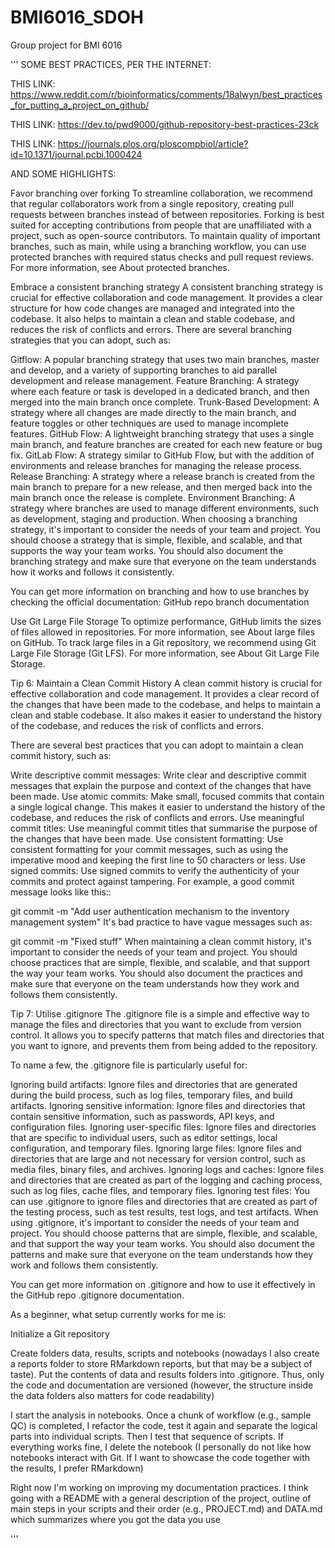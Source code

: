 # BMI6016_SDOH
Group project for BMI 6016

'''
SOME BEST PRACTICES, PER THE INTERNET:

THIS LINK: https://www.reddit.com/r/bioinformatics/comments/18alwyn/best_practices_for_putting_a_project_on_github/ 

THIS LINK: https://dev.to/pwd9000/github-repository-best-practices-23ck

THIS LINK: https://journals.plos.org/ploscompbiol/article?id=10.1371/journal.pcbi.1000424

AND SOME HIGHLIGHTS:

Favor branching over forking
To streamline collaboration, we recommend that regular collaborators work from a single repository, creating pull requests between branches instead of between repositories. Forking is best suited for accepting contributions from people that are unaffiliated with a project, such as open-source contributors. To maintain quality of important branches, such as main, while using a branching workflow, you can use protected branches with required status checks and pull request reviews. For more information, see About protected branches.

Embrace a consistent branching strategy
A consistent branching strategy is crucial for effective collaboration and code management. It provides a clear structure for how code changes are managed and integrated into the codebase. It also helps to maintain a clean and stable codebase, and reduces the risk of conflicts and errors. There are several branching strategies that you can adopt, such as:

Gitflow: A popular branching strategy that uses two main branches, master and develop, and a variety of supporting branches to aid parallel development and release management.
Feature Branching: A strategy where each feature or task is developed in a dedicated branch, and then merged into the main branch once complete.
Trunk-Based Development: A strategy where all changes are made directly to the main branch, and feature toggles or other techniques are used to manage incomplete features.
GitHub Flow: A lightweight branching strategy that uses a single main branch, and feature branches are created for each new feature or bug fix.
GitLab Flow: A strategy similar to GitHub Flow, but with the addition of environments and release branches for managing the release process.
Release Branching: A strategy where a release branch is created from the main branch to prepare for a new release, and then merged back into the main branch once the release is complete.
Environment Branching: A strategy where branches are used to manage different environments, such as development, staging and production.
When choosing a branching strategy, it's important to consider the needs of your team and project. You should choose a strategy that is simple, flexible, and scalable, and that supports the way your team works. You should also document the branching strategy and make sure that everyone on the team understands how it works and follows it consistently.

You can get more information on branching and how to use branches by checking the official documentation: GitHub repo branch documentation  

Use Git Large File Storage
To optimize performance, GitHub limits the sizes of files allowed in repositories. For more information, see About large files on GitHub. To track large files in a Git repository, we recommend using Git Large File Storage (Git LFS). For more information, see About Git Large File Storage.

Tip 6: Maintain a Clean Commit History
A clean commit history is crucial for effective collaboration and code management. It provides a clear record of the changes that have been made to the codebase, and helps to maintain a clean and stable codebase. It also makes it easier to understand the history of the codebase, and reduces the risk of conflicts and errors.

There are several best practices that you can adopt to maintain a clean commit history, such as:

Write descriptive commit messages: Write clear and descriptive commit messages that explain the purpose and context of the changes that have been made.
Use atomic commits: Make small, focused commits that contain a single logical change. This makes it easier to understand the history of the codebase, and reduces the risk of conflicts and errors.
Use meaningful commit titles: Use meaningful commit titles that summarise the purpose of the changes that have been made.
Use consistent formatting: Use consistent formatting for your commit messages, such as using the imperative mood and keeping the first line to 50 characters or less.
Use signed commits: Use signed commits to verify the authenticity of your commits and protect against tampering.
For example, a good commit message looks like this::

git commit -m "Add user authentication mechanism to the inventory management system"
It's bad practice to have vague messages such as:

git commit -m "Fixed stuff"
When maintaining a clean commit history, it's important to consider the needs of your team and project. You should choose practices that are simple, flexible, and scalable, and that support the way your team works. You should also document the practices and make sure that everyone on the team understands how they work and follows them consistently.

Tip 7: Utilise .gitignore
The .gitignore file is a simple and effective way to manage the files and directories that you want to exclude from version control. It allows you to specify patterns that match files and directories that you want to ignore, and prevents them from being added to the repository.

To name a few, the .gitignore file is particularly useful for:

Ignoring build artifacts: Ignore files and directories that are generated during the build process, such as log files, temporary files, and build artifacts.
Ignoring sensitive information: Ignore files and directories that contain sensitive information, such as passwords, API keys, and configuration files.
Ignoring user-specific files: Ignore files and directories that are specific to individual users, such as editor settings, local configuration, and temporary files.
Ignoring large files: Ignore files and directories that are large and not necessary for version control, such as media files, binary files, and archives.
Ignoring logs and caches: Ignore files and directories that are created as part of the logging and caching process, such as log files, cache files, and temporary files.
Ignoring test files: You can use .gitignore to ignore files and directories that are created as part of the testing process, such as test results, test logs, and test artifacts.
When using .gitignore, it's important to consider the needs of your team and project. You should choose patterns that are simple, flexible, and scalable, and that support the way your team works. You should also document the patterns and make sure that everyone on the team understands how they work and follows them consistently.

You can get more information on .gitignore and how to use it effectively in the GitHub repo .gitignore documentation.

As a beginner, what setup currently works for me is:

Initialize a Git repository

Create folders data, results, scripts and notebooks (nowadays I also create a reports folder to store RMarkdown reports, but that may be a subject of taste). Put the contents of data and results folders into .gitignore. Thus, only the code and documentation are versioned (however, the structure inside the data folders also matters for code readability)

I start the analysis in notebooks. Once a chunk of workflow (e.g., sample QC) is completed, I refactor the code, test it again and separate the logical parts into individual scripts. Then I test that sequence of scripts. If everything works fine, I delete the notebook (I personally do not like how notebooks interact with Git. If I want to showcase the code together with the results, I prefer RMarkdown)

Right now I'm working on improving my documentation practices. I think going with a README with a general description of the project, outline of main steps in your scripts and their order (e.g., PROJECT.md) and DATA.md which summarizes where you got the data you use

'''
